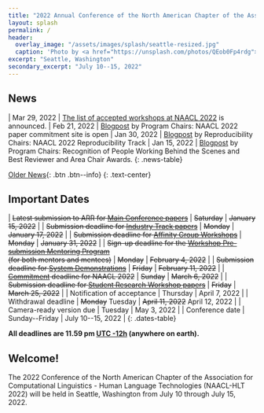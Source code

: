 ```yaml
---
title: "2022 Annual Conference of the North American Chapter of the Association for Computational Linguistics"
layout: splash
permalink: /
header:
  overlay_image: "/assets/images/splash/seattle-resized.jpg"
  caption: 'Photo by <a href="https://unsplash.com/photos/QEob0Fp4rdg">Zhifei Zhou</a> on <a href="http://www.unsplash.com">Unsplash</a>'
excerpt: "Seattle, Washington"
secondary_excerpt: "July 10--15, 2022"
---
```


<style>
.news-table tr td:nth-child(1) { font-weight: bold; width: 10em; }
</style>

## News

| Mar 29, 2022 | [The list of accepted workshops at NAACL 2022](/program/workshops/) is announced.
| Feb 21, 2022 | [Blogpost](/blog/commitment-faq/) by Program Chairs: NAACL 2022 paper commitment site is open
| Jan 30, 2022 | [Blogpost](/blog/reproducibility-track/) by Reproducibility Chairs: NAACL 2022 Reproducibility Track
| Jan 15, 2022 | [Blogpost](/blog/recognition-and-awards/) by Program Chairs: Recognition of People Working Behind the Scenes and Best Reviewer and Area Chair Awards.
{: .news-table}

<!-- Note: When this table is too full, move some to the archive page. -->
[Older News](/archive/){: .btn .btn--info}
{: .text-center}

## Important Dates

<style>
.dates-table del { color: #888; }
</style>

| ~~Latest submission to ARR for [Main Conference papers](/calls/papers/)~~ | ~~Saturday~~ | ~~January 15, 2022~~ |
| ~~Submission deadline for [Industry Track papers](/calls/industry/)~~ | ~~Monday~~ | ~~January 17, 2022~~ |
| ~~Submission deadline for [Affinity Group Workshops](/calls/affinity-workshops/)~~ | ~~Monday~~ | ~~January 31, 2022~~ |
| ~~Sign-up deadline for the [Workshop Pre-submission Mentoring Program](/calls/workshop-mentoring/)<br>(for both mentors and mentees)~~ | ~~Monday~~ | ~~February 4, 2022~~ |
| ~~Submission deadline for [System Demonstrations](/calls/demos/)~~ | ~~Friday~~ | ~~February 11, 2022~~ |
| ~~[Commitment](/blog/commitment-faq/) deadline for NAACL 2022~~ | ~~Sunday~~ | ~~March 6, 2022~~ |
| ~~Submission deadline for [Student Research Workshop papers](/calls/srw/)~~ | ~~Friday~~ | ~~March 25, 2022~~ |
| Notification of acceptance | Thursday | April 7, 2022 |
| Withdrawal deadline | ~~Monday~~ Tuesday | ~~April 11, 2022~~ April 12, 2022 |
| Camera-ready version due | Tuesday | May 3, 2022 |
| Conference date | Sunday--Friday | July 10--15, 2022 |
{: .dates-table}

<b>All deadlines are 11.59 pm <a target="_blank" href="https://www.timeanddate.com/time/zone/timezone/utc-12">UTC -12h</a> (anywhere on earth).</b>

## Welcome!

The 2022 Conference of the North American Chapter of the Association for Computational Linguistics - Human Language Technologies (NAACL-HLT 2022) will be held in Seattle, Washington from July 10 through July 15, 2022.
